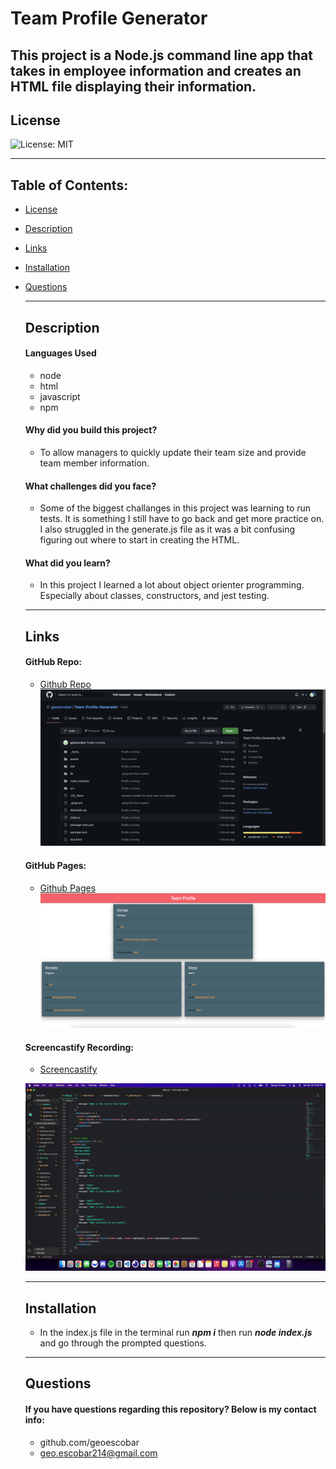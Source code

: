 # Team Profile Generator

  This project is a Node.js command line app that takes in employee information and creates an HTML file displaying their information. 
  ---
  ## License


  ![License: MIT](https://img.shields.io/badge/License-MIT-yellow.svg)



  ---
## Table of Contents:

- [License](#license)
- [Description](#description)
- [Links](#links)
- [Installation](#installation)
- [Questions](#questions)


  ---
  ## Description

  #### Languages Used
  
  	* node
	* html
	* javascript
	* npm

  
  #### Why did you build this project?
  
  * To allow managers to quickly update their team size and provide team member information. 
  
  
  #### What challenges did you face?
  
  * Some of the biggest challanges in this project was learning to run tests. It is something I still have to go back and get more practice on. I also struggled in the generate.js file as it was a bit confusing figuring out where to start in creating the HTML. 
  
  #### What did you learn?
  
  * In this project I learned a lot about object orienter programming. Especially about classes, constructors, and jest testing. 
  
  ---
  ## Links  
  
  #### GitHub Repo:
  * [Github Repo](https://github.com/geoescobar/Team-Profile-Generator)
  ![Repo](./assets/repo.png)

  #### GitHub Pages:
  * [Github Pages](https://geoescobar.github.io/Team-Profile-Generator/)
  ![Repo](./assets/pages.png)

  #### Screencastify Recording:
  * [Screencastify](https://drive.google.com/file/d/1RndrowXTYhUxvuAS5jFLOvC1Jn1RyNDe/view)
  
  ![Repo Gif](./assets/repo.gif)


  ---

  ## Installation
  * In the index.js file in the terminal run ***npm i*** then run ***node index.js*** and go through the prompted questions.

  ---
  ## Questions 

  #### If you have questions regarding this repository? Below is my contact info:

  * github.com/geoescobar
  * geo.escobar214@gmail.com

